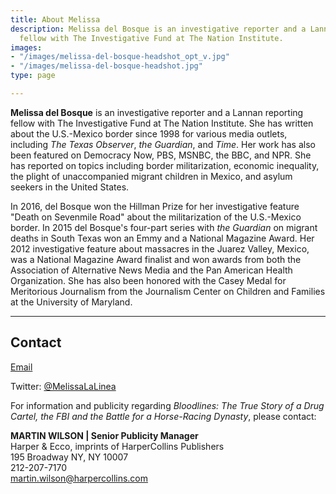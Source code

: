 ```yaml
---
title: About Melissa
description: Melissa del Bosque is an investigative reporter and a Lannan reporting
  fellow with The Investigative Fund at The Nation Institute.
images:
- "/images/melissa-del-bosque-headshot_opt_v.jpg"
- "/images/melissa-del-bosque-headshot.jpg"
type: page

---
```

**Melissa del Bosque** is an investigative reporter and a Lannan reporting fellow with The Investigative Fund at The Nation Institute. She has written about the U.S.-Mexico border since 1998 for various media outlets, including _The Texas Observer_, _the Guardian_, and _Time_. Her work has also been featured on Democracy Now, PBS, MSNBC, the BBC, and NPR. She has reported on topics including border militarization, economic inequality, the plight of unaccompanied migrant children in Mexico, and asylum seekers in the United States.

In 2016, del Bosque won the Hillman Prize for her investigative feature "Death on Sevenmile Road" about the militarization of the U.S.-Mexico border. In 2015 del Bosque's four-part series with _the Guardian_ on migrant deaths in South Texas won an Emmy and a National Magazine Award. Her 2012 investigative feature about massacres in the Juarez Valley, Mexico, was a National Magazine Award finalist and won awards from both the Association of Alternative News Media and the Pan American Health Organization. She has also been honored with the Casey Medal for Meritorious Journalism from the Journalism Center on Children and Families at the University of Maryland.

<hr>

## Contact

[Email](mailto:Melissadelbosque1@gmail.com)

Twitter: [@MelissaLaLinea](https://twitter.com/MelissaLaLinea/)

For information and publicity regarding _Bloodlines: The True Story of a Drug Cartel, the FBI and the Battle for a Horse-Racing Dynasty_, please contact:

**MARTIN WILSON | Senior Publicity Manager**  
Harper & Ecco, imprints of HarperCollins Publishers  
195 Broadway NY, NY 10007  
212-207-7170  
[martin.wilson@harpercollins.com](mailto:martin.wilson@harpercollins.com)
